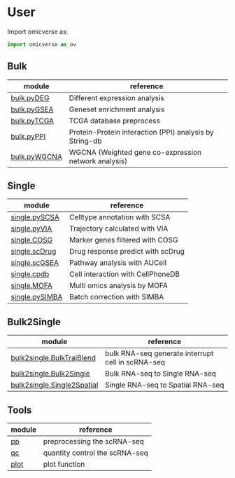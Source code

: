 # User

Import omicverse as:

```python
import omicverse as ov
```

## Bulk

|module|reference|
| ---- | ---- |
|[bulk.pyDEG](bulk/api_deseq)|Different expression analysis|
|[bulk.pyGSEA](bulk/api_enrichment)|Geneset enrichment analysis|
|[bulk.pyTCGA](bulk/api_tcga)|TCGA database preprocess|
|[bulk.pyPPI](bulk/api_network)|Protein-Protein interaction (PPI) analysis by String-db|
|[bulk.pyWGCNA](bulk/api_module)|WGCNA (Weighted gene co-expression network analysis)|

## Single

|module|reference|
| ---- | ---- |
|[single.pySCSA](single/api_scsa)|Celltype annotation with SCSA|
|[single.pyVIA](single/api_via)|Trajectory calculated with VIA|
|[single.COSG](single/api_cosg)|Marker genes filtered with COSG|
|[single.scDrug](single/api_scdrug)|Drug response predict with scDrug|
|[single.scGSEA](single/api_scgsea)|Pathway analysis with AUCell|
|[single.cpdb](single/api_cpdb)|Cell interaction with CellPhoneDB|
|[single.MOFA](single/api_mofa)|Multi omics analysis by MOFA|
|[single.pySIMBA](single/api_simba)|Batch correction with SIMBA|

## Bulk2Single

|module|reference|
| ---- | ---- |
|[bulk2single.BulkTrajBlend](bulk2single/api_bulktrajblend)|bulk RNA-seq generate interrupt cell in scRNA-seq|
|[bulk2single.Bulk2Single](bulk2single/api_bulk2single)|Bulk RNA-seq to Single RNA-seq|
|[bulk2single.Single2Spatial](bulk2single/api_single2spatial)|Single RNA-seq to Spatial RNA-seq|

## Tools
|module|reference|
| ---- | ---- |
|[pp](utils/api_pp)|preprocessing the scRNA-seq|
|[qc](utils/api_qc)|quantity control the scRNA-seq|
|[plot](utils/api_plot)|plot function|